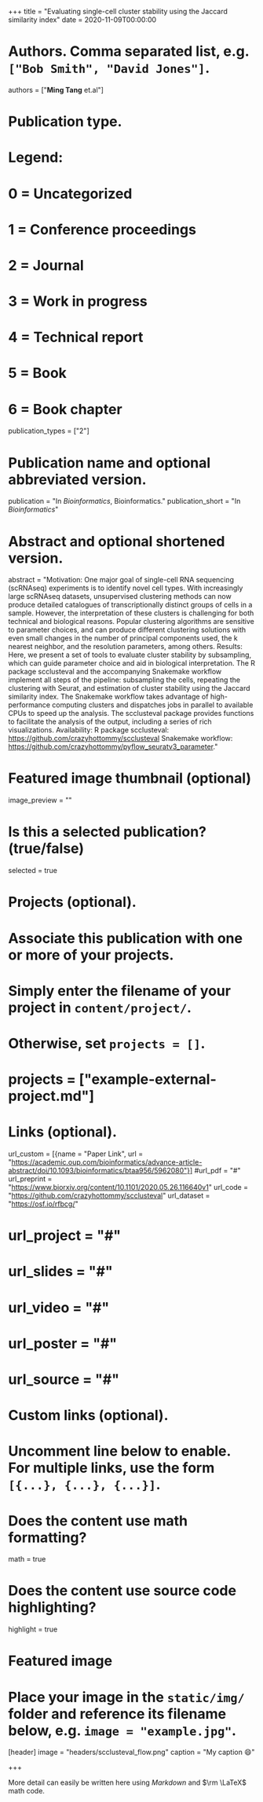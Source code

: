 +++
title = "Evaluating single-cell cluster stability using the Jaccard similarity index"
date = 2020-11-09T00:00:00

# Authors. Comma separated list, e.g. `["Bob Smith", "David Jones"]`.
authors = ["**Ming Tang** et.al"]

# Publication type.
# Legend:
# 0 = Uncategorized
# 1 = Conference proceedings
# 2 = Journal
# 3 = Work in progress
# 4 = Technical report
# 5 = Book
# 6 = Book chapter
publication_types = ["2"]

# Publication name and optional abbreviated version.
publication = "In *Bioinformatics*, Bioinformatics."
publication_short = "In *Bioinformatics*"

# Abstract and optional shortened version.
abstract = "Motivation: One major goal of single-cell RNA sequencing (scRNAseq) experiments is to identify novel cell types. With increasingly large scRNAseq datasets, unsupervised clustering methods can now produce detailed catalogues of transcriptionally distinct groups of cells in a sample. However, the interpretation of these clusters is challenging for both technical and biological reasons. Popular clustering algorithms are sensitive to parameter choices, and can produce different clustering solutions with even small changes in the number of principal components used, the k nearest neighbor, and the resolution parameters, among others. Results: Here, we present a set of tools to evaluate cluster stability by subsampling, which can guide parameter choice and aid in biological interpretation. The R package scclusteval and the accompanying Snakemake workflow implement all steps of the pipeline: subsampling the cells, repeating the clustering with Seurat, and estimation of cluster stability using the Jaccard similarity index. The Snakemake workflow takes advantage of high-performance computing clusters and dispatches jobs in parallel to available CPUs to speed up the analysis. The scclusteval package provides functions to facilitate the analysis of the output, including a series of rich visualizations. Availability: R package scclusteval: https://github.com/crazyhottommy/scclusteval Snakemake workflow: https://github.com/crazyhottommy/pyflow_seuratv3_parameter."

# Featured image thumbnail (optional)
image_preview = ""

# Is this a selected publication? (true/false)
selected = true

# Projects (optional).
#   Associate this publication with one or more of your projects.
#   Simply enter the filename of your project in `content/project/`.
#   Otherwise, set `projects = []`.
# projects = ["example-external-project.md"]

# Links (optional).
url_custom = [{name = "Paper Link", url = "https://academic.oup.com/bioinformatics/advance-article-abstract/doi/10.1093/bioinformatics/btaa956/5962080"}]
#url_pdf = "#"
url_preprint = "https://www.biorxiv.org/content/10.1101/2020.05.26.116640v1"
url_code = "https://github.com/crazyhottommy/scclusteval"
url_dataset = "https://osf.io/rfbcg/"
# url_project = "#"
# url_slides = "#"
# url_video = "#"
# url_poster = "#"
# url_source = "#"

# Custom links (optional).
#   Uncomment line below to enable. For multiple links, use the form `[{...}, {...}, {...}]`.


# Does the content use math formatting?
math = true

# Does the content use source code highlighting?
highlight = true

# Featured image
# Place your image in the `static/img/` folder and reference its filename below, e.g. `image = "example.jpg"`.
[header]
image = "headers/scclusteval_flow.png"
caption = "My caption :smile:"

+++

More detail can easily be written here using *Markdown* and $\rm \LaTeX$ math code.

